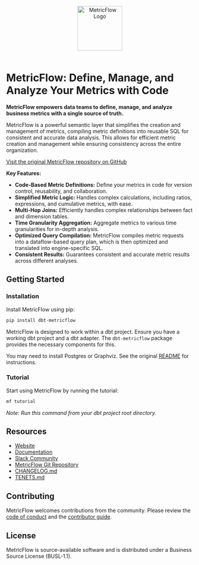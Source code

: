 <p align="center">
  <a target="_blank" href="https://transform.co/metricflow">
    <picture>
      <img  alt="MetricFlow Logo" src="https://github.com/dbt-labs/metricflow/raw/main/assets/MetricFlow_logo.png" width="auto" height="120">
    </picture>
  </a>
  <br /><br />
</p>

# MetricFlow: Define, Manage, and Analyze Your Metrics with Code

**MetricFlow empowers data teams to define, manage, and analyze business metrics with a single source of truth.**

MetricFlow is a powerful semantic layer that simplifies the creation and management of metrics, compiling metric definitions into reusable SQL for consistent and accurate data analysis.  This allows for efficient metric creation and management while ensuring consistency across the entire organization.

[Visit the original MetricFlow repository on GitHub](https://github.com/dbt-labs/metricflow)

**Key Features:**

*   **Code-Based Metric Definitions:** Define your metrics in code for version control, reusability, and collaboration.
*   **Simplified Metric Logic:**  Handles complex calculations, including ratios, expressions, and cumulative metrics, with ease.
*   **Multi-Hop Joins:** Efficiently handles complex relationships between fact and dimension tables.
*   **Time Granularity Aggregation:**  Aggregate metrics to various time granularities for in-depth analysis.
*   **Optimized Query Compilation:**  MetricFlow compiles metric requests into a dataflow-based query plan, which is then optimized and translated into engine-specific SQL.
*   **Consistent Results:** Guarantees consistent and accurate metric results across different analyses.

## Getting Started

### Installation

Install MetricFlow using pip:

```bash
pip install dbt-metricflow
```

MetricFlow is designed to work within a dbt project.  Ensure you have a working dbt project and a dbt adapter. The `dbt-metricflow` package provides the necessary components for this.

You may need to install Postgres or Graphviz.  See the original [README](https://github.com/dbt-labs/metricflow) for instructions.

### Tutorial

Start using MetricFlow by running the tutorial:

```bash
mf tutorial
```

*Note: Run this command from your dbt project root directory.*

## Resources

*   [Website](https://transform.co/metricflow)
*   [Documentation](https://docs.getdbt.com/docs/build/build-metrics-intro)
*   [Slack Community](https://www.getdbt.com/community/)
*   [MetricFlow Git Repository](https://github.com/dbt-labs/metricflow)
*   [CHANGELOG.md](https://github.com/dbt-labs/metricflow/blob/main/CHANGELOG.md)
*   [TENETS.md](https://github.com/dbt-labs/metricflow/blob/main/TENETS.md)

## Contributing

MetricFlow welcomes contributions from the community.  Please review the [code of conduct](https://docs.getdbt.com/community/resources/code-of-conduct) and the [contributor guide](https://github.com/dbt-labs/metricflow/blob/main/CONTRIBUTING.md).

## License

MetricFlow is source-available software and is distributed under a Business Source License (BUSL-1.1).